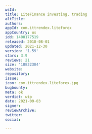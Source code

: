 ```yaml
---
wsId: 
title: LiteFinance investing, trading
altTitle: 
authors: 
appId: com.ittrendex.liteforex
appCountry: us
idd: 1400177519
released: 2018-08-01
updated: 2021-12-30
version: '1.59'
stars: 3.9
reviews: 21
size: '18832384'
website: 
repository: 
issue: 
icon: com.ittrendex.liteforex.jpg
bugbounty: 
meta: ok
verdict: wip
date: 2021-09-03
signer: 
reviewArchive: 
twitter: 
social: 

---
```


